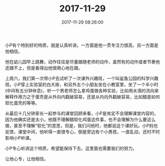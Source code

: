 ﻿---
title: "2017-11-29"
date: 2017-11-29 08:26:00
tags: 文字
categories: 爸爸
---
小P有个特别好的特质，就是认真听讲。一方面是他一贯专注力很高，另一方面是他相信。

他在幼儿园早上跳舞，动作往往是尽量跟随老师的动作，虽然有的动作或者节奏他还跟不上，但是看得出他很用心地在跟。

上周六，我们第一次带小P去试听了一次课外兴趣班，一个叫鲨鱼公园的科学兴趣班。小P穿上实验室的白大褂，和另外五个小朋友坐在小教室里，坐了一个半小时(中间有五分钟休息)，听一个男老师怎么拿鸡蛋做各种实验，比如用水滴的流向来解释作用力之于蛋壳是从外向内戳破容易，还是从内向外戳破容易，比如醋是如何软化蛋壳的等等。

从最后十几分钟家长一起参与的课堂回顾来看，小P是肯定不会理解课堂内容的，因为他确实还是太小。他既不理解醋软化鸡蛋这件事，也不会理解为什么要这么做，甚至不理解“软化”的意思，但是，我们问他时，他都说这个课好玩。小P妈也反馈，课堂中间，他听得一直很专心，倒是旁边有个小男孩，一直乱动，还时不时影响小P听课。

小P专心听讲这个特质，希望能保持下去，这里面也需要我们的努力。

让他心专，让他相信。